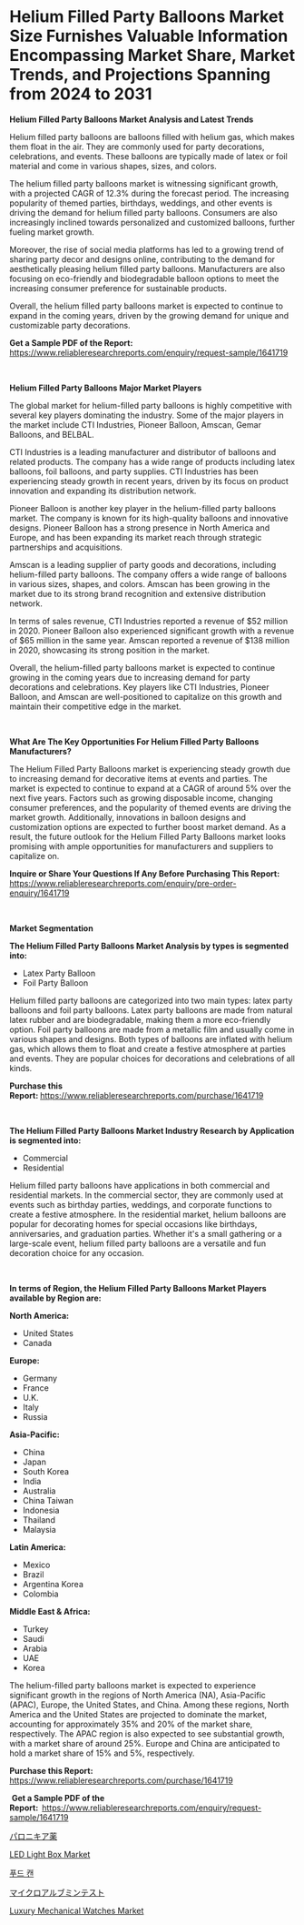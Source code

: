 <p><h1>Helium Filled Party Balloons Market Size Furnishes Valuable Information Encompassing Market Share, Market Trends, and Projections Spanning from 2024 to 2031</h1></p><p><strong>Helium Filled Party Balloons Market Analysis and Latest Trends</strong></p>
<p><p>Helium filled party balloons are balloons filled with helium gas, which makes them float in the air. They are commonly used for party decorations, celebrations, and events. These balloons are typically made of latex or foil material and come in various shapes, sizes, and colors.</p><p>The helium filled party balloons market is witnessing significant growth, with a projected CAGR of 12.3% during the forecast period. The increasing popularity of themed parties, birthdays, weddings, and other events is driving the demand for helium filled party balloons. Consumers are also increasingly inclined towards personalized and customized balloons, further fueling market growth.</p><p>Moreover, the rise of social media platforms has led to a growing trend of sharing party decor and designs online, contributing to the demand for aesthetically pleasing helium filled party balloons. Manufacturers are also focusing on eco-friendly and biodegradable balloon options to meet the increasing consumer preference for sustainable products.</p><p>Overall, the helium filled party balloons market is expected to continue to expand in the coming years, driven by the growing demand for unique and customizable party decorations.</p></p>
<p><strong>Get a Sample PDF of the Report:&nbsp;</strong> <a href="https://www.reliableresearchreports.com/enquiry/request-sample/1641719">https://www.reliableresearchreports.com/enquiry/request-sample/1641719</a></p>
<p>&nbsp;</p>
<p><strong>Helium Filled Party Balloons Major Market Players</strong></p>
<p><p>The global market for helium-filled party balloons is highly competitive with several key players dominating the industry. Some of the major players in the market include CTI Industries, Pioneer Balloon, Amscan, Gemar Balloons, and BELBAL.</p><p>CTI Industries is a leading manufacturer and distributor of balloons and related products. The company has a wide range of products including latex balloons, foil balloons, and party supplies. CTI Industries has been experiencing steady growth in recent years, driven by its focus on product innovation and expanding its distribution network.</p><p>Pioneer Balloon is another key player in the helium-filled party balloons market. The company is known for its high-quality balloons and innovative designs. Pioneer Balloon has a strong presence in North America and Europe, and has been expanding its market reach through strategic partnerships and acquisitions.</p><p>Amscan is a leading supplier of party goods and decorations, including helium-filled party balloons. The company offers a wide range of balloons in various sizes, shapes, and colors. Amscan has been growing in the market due to its strong brand recognition and extensive distribution network.</p><p>In terms of sales revenue, CTI Industries reported a revenue of $52 million in 2020. Pioneer Balloon also experienced significant growth with a revenue of $65 million in the same year. Amscan reported a revenue of $138 million in 2020, showcasing its strong position in the market.</p><p>Overall, the helium-filled party balloons market is expected to continue growing in the coming years due to increasing demand for party decorations and celebrations. Key players like CTI Industries, Pioneer Balloon, and Amscan are well-positioned to capitalize on this growth and maintain their competitive edge in the market.</p></p>
<p>&nbsp;</p>
<p><strong>What Are The Key Opportunities For Helium Filled Party Balloons Manufacturers?</strong></p>
<p><p>The Helium Filled Party Balloons market is experiencing steady growth due to increasing demand for decorative items at events and parties. The market is expected to continue to expand at a CAGR of around 5% over the next five years. Factors such as growing disposable income, changing consumer preferences, and the popularity of themed events are driving the market growth. Additionally, innovations in balloon designs and customization options are expected to further boost market demand. As a result, the future outlook for the Helium Filled Party Balloons market looks promising with ample opportunities for manufacturers and suppliers to capitalize on.</p></p>
<p><strong>Inquire or Share Your Questions If Any Before Purchasing This Report:</strong> <a href="https://www.reliableresearchreports.com/enquiry/pre-order-enquiry/1641719">https://www.reliableresearchreports.com/enquiry/pre-order-enquiry/1641719</a></p>
<p>&nbsp;</p>
<p><strong>Market Segmentation</strong></p>
<p><strong>The Helium Filled Party Balloons Market Analysis by types is segmented into:</strong></p>
<p><ul><li>Latex Party Balloon</li><li>Foil Party Balloon</li></ul></p>
<p><p>Helium filled party balloons are categorized into two main types: latex party balloons and foil party balloons. Latex party balloons are made from natural latex rubber and are biodegradable, making them a more eco-friendly option. Foil party balloons are made from a metallic film and usually come in various shapes and designs. Both types of balloons are inflated with helium gas, which allows them to float and create a festive atmosphere at parties and events. They are popular choices for decorations and celebrations of all kinds.</p></p>
<p><strong>Purchase this Report:&nbsp;</strong><a href="https://www.reliableresearchreports.com/purchase/1641719">https://www.reliableresearchreports.com/purchase/1641719</a></p>
<p>&nbsp;</p>
<p><strong>The Helium Filled Party Balloons Market Industry Research by Application is segmented into:</strong></p>
<p><ul><li>Commercial</li><li>Residential</li></ul></p>
<p><p>Helium filled party balloons have applications in both commercial and residential markets. In the commercial sector, they are commonly used at events such as birthday parties, weddings, and corporate functions to create a festive atmosphere. In the residential market, helium balloons are popular for decorating homes for special occasions like birthdays, anniversaries, and graduation parties. Whether it's a small gathering or a large-scale event, helium filled party balloons are a versatile and fun decoration choice for any occasion.</p></p>
<p>&nbsp;</p>
<p><strong>In terms of Region, the Helium Filled Party Balloons Market Players available by Region are:</strong></p>
<p>
    <p> <strong> North America: </strong>
        <ul>
            <li>United States</li>
            <li>Canada</li>
        </ul>
        </p> 
    <p> <strong> Europe: </strong>
        <ul>
            <li>Germany</li>
            <li>France</li>
            <li>U.K.</li>
            <li>Italy</li>
            <li>Russia</li>
        </ul>
        </p> 
    <p> <strong> Asia-Pacific: </strong>
        <ul>
            <li>China</li>
            <li>Japan</li>
            <li>South Korea</li>
            <li>India</li>
            <li>Australia</li>
            <li>China Taiwan</li>
            <li>Indonesia</li>
            <li>Thailand</li>
            <li>Malaysia</li>
        </ul>
        </p> 
    <p> <strong> Latin America: </strong>
        <ul>
            <li>Mexico</li>
            <li>Brazil</li>
            <li>Argentina Korea</li>
            <li>Colombia</li>
        </ul>
        </p> 
    <p> <strong> Middle East & Africa: </strong>
        <ul>
            <li>Turkey</li>
            <li>Saudi</li>
            <li>Arabia</li>
            <li>UAE</li>
            <li>Korea</li>
        </ul>
    </p>
    </p>
<p><p>The helium-filled party balloons market is expected to experience significant growth in the regions of North America (NA), Asia-Pacific (APAC), Europe, the United States, and China. Among these regions, North America and the United States are projected to dominate the market, accounting for approximately 35% and 20% of the market share, respectively. The APAC region is also expected to see substantial growth, with a market share of around 25%. Europe and China are anticipated to hold a market share of 15% and 5%, respectively.</p></p>
<p><strong>Purchase this Report: </strong><a href="https://www.reliableresearchreports.com/purchase/1641719">https://www.reliableresearchreports.com/purchase/1641719</a></p>
<p>&nbsp;<strong>Get a Sample PDF of the Report:&nbsp;&nbsp;</strong><a href="https://www.reliableresearchreports.com/enquiry/request-sample/1641719">https://www.reliableresearchreports.com/enquiry/request-sample/1641719</a></p>
<p><strong></strong></p>
<p><p><a href="https://github.com/mathieurico66/Market-Research-Report-List-1/blob/main/26567326174.md">パロニキア薬</a></p><p><a href="https://issuu.com/reportprime-2/docs/led-light-box-market-size-2030.pptx">LED Light Box Market</a></p><p><a href="https://github.com/ZacharyScthmitt4465/Market-Research-Report-List-1/blob/main/50408125580.md">푸드 캔</a></p><p><a href="https://github.com/ycmtqqhvk3273/Market-Research-Report-List-1/blob/main/14312886173.md">マイクロアルブミンテスト</a></p><p><a href="https://github.com/okotobwrhuteie/Market-Research-Report-List-1/blob/main/luxury-mechanical-watches-market.md">Luxury Mechanical Watches Market</a></p></p>